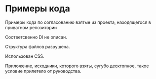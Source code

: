 # Примеры кода

Примеры кода по согласованию взятые из проекта, находящегося в приватном репозитории

Соответсвенно DI не описан.

Структура файлов разрушена.

Использован CSS.

Приложение, исходники, которого взяты, сугубо десктопное, такое условие прилетело от руководства.